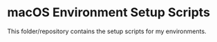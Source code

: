 # macOS Environment Setup Scripts
This folder/repository contains the setup scripts for my environments.